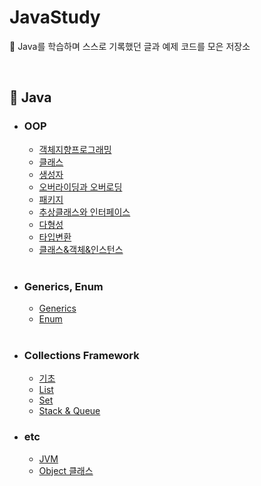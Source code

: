 # JavaStudy
📗 Java를 학습하며 스스로 기록했던 글과 예제 코드를 모은 저장소

<br>

## 📌 Java

- ### OOP

  - [객체지향프로그래밍](https://krchoish.tistory.com/16)
  - [클래스](https://krchoish.tistory.com/15)
  - [생성자](https://krchoish.tistory.com/17)
  - [오버라이딩과 오버로딩](https://krchoish.tistory.com/18)
  - [패키지](https://krchoish.tistory.com/19)
  - [추상클래스와 인터페이스](https://krchoish.tistory.com/21)
  - [다형성](https://krchoish.tistory.com/22)
  - [타입변환](https://krchoish.tistory.com/23)
  - [클래스&객체&인스턴스](https://krchoish.tistory.com/48)

  <br>

- ### Generics, Enum

  - [Generics](https://krchoish.tistory.com/14)
  - [Enum](https://krchoish.tistory.com/25)
  
  <br>
  
- ### Collections Framework

  - [기초](https://krchoish.tistory.com/28)
  - [List](https://krchoish.tistory.com/29)
  - [Set](https://krchoish.tistory.com/54)
  - [Stack & Queue](https://krchoish.tistory.com/52)
  
  
- ### etc

  - [JVM](https://krchoish.tistory.com/49)
  - [Object 클래스](https://krchoish.tistory.com/24)
 
  <br>
